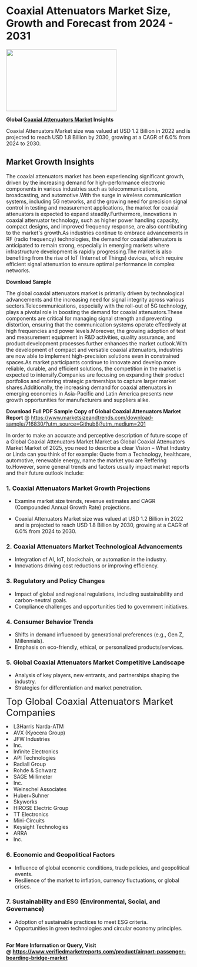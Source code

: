 <H1>Coaxial Attenuators Market Size, Growth and Forecast from 2024 - 2031</H1><img class="aligncenter size-medium wp-image-584254" src="https://thirdeyenews.in/wp-content/uploads/2024/09/Global-Market-Research-300x168.jpeg" alt="" width="300" height="168" /><p><strong>Global&nbsp;<a href="https://www.marketsizeandtrends.com/download-sample/716830/?utm_source=Github8j?utm_medium=201">Coaxial Attenuators Market</a> Insights</strong></p><p>Coaxial Attenuators Market size was valued at USD 1.2 Billion in 2022 and is projected to reach USD 1.8 Billion by 2030, growing at a CAGR of 6.0% from 2024 to 2030.</p><p><h2>Market Growth Insights</h2> <p>The coaxial attenuators market has been experiencing significant growth, driven by the increasing demand for high-performance electronic components in various industries such as telecommunications, broadcasting, and automotive.With the surge in wireless communication systems, including 5G networks, and the growing need for precision signal control in testing and measurement applications, the market for coaxial attenuators is expected to expand steadily.Furthermore, innovations in coaxial attenuator technology, such as higher power handling capacity, compact designs, and improved frequency response, are also contributing to the market's growth.As industries continue to embrace advancements in RF (radio frequency) technologies, the demand for coaxial attenuators is anticipated to remain strong, especially in emerging markets where infrastructure development is rapidly progressing.The market is also benefiting from the rise of IoT (Internet of Things) devices, which require efficient signal attenuation to ensure optimal performance in complex networks.</p> <p><strong>Download Sample</strong></p> <p>The global coaxial attenuators market is primarily driven by technological advancements and the increasing need for signal integrity across various sectors.Telecommunications, especially with the roll-out of 5G technology, plays a pivotal role in boosting the demand for coaxial attenuators.These components are critical for managing signal strength and preventing distortion, ensuring that the communication systems operate effectively at high frequencies and power levels.Moreover, the growing adoption of test and measurement equipment in R&D activities, quality assurance, and product development processes further enhances the market outlook.With the development of compact and versatile coaxial attenuators, industries are now able to implement high-precision solutions even in constrained spaces.As market participants continue to innovate and develop more reliable, durable, and efficient solutions, the competition in the market is expected to intensify.Companies are focusing on expanding their product portfolios and entering strategic partnerships to capture larger market shares.Additionally, the increasing demand for coaxial attenuators in emerging economies in Asia-Pacific and Latin America presents new growth opportunities for manufacturers and suppliers alike.</p> <p><span class=""><strong>Download Full PDF Sample Copy of Global Coaxial Attenuators Market Report</strong> @ <a href="https://www.marketsizeandtrends.com/download-sample/716830/?utm_source=Github8j?utm_medium=201" target="_blank">https://www.marketsizeandtrends.com/download-sample/716830/?utm_source=Github8j?utm_medium=201</a></span></p><p>In order to make an accurate and perceptive description of future scope of a Global&nbsp;Coaxial Attenuators Market Market as Global&nbsp;Coaxial Attenuators Market Market of 2025, you need to describe a clear Vision &ndash; What Industry or Linda can you think of for example: Quote from a Technology, healthcare, automotive, renewable energy, name the market you are Reffering to.However, some general trends and factors usually impact market reports and their future outlook include:</p><h3>1.&nbsp;<strong>Coaxial Attenuators Market Growth Projections</strong></h3><ul><li>Examine market size trends, revenue estimates and CAGR (Compounded Annual Growth Rate) projections.</li><li><p>Coaxial Attenuators Market size was valued at USD 1.2 Billion in 2022 and is projected to reach USD 1.8 Billion by 2030, growing at a CAGR of 6.0% from 2024 to 2030.</p></li></ul><h3>2.&nbsp;<strong>Coaxial Attenuators Market Technological Advancements</strong></h3><ul><li>Integration of AI, IoT, blockchain, or automation in the industry.</li><li>Innovations driving cost reductions or improving efficiency.</li></ul><h3>3.&nbsp;<strong>Regulatory and Policy Changes</strong></h3><ul><li>Impact of global and regional regulations, including sustainability and carbon-neutral goals.</li><li>Compliance challenges and opportunities tied to government initiatives.</li></ul><h3>4.&nbsp;<strong>Consumer Behavior Trends</strong></h3><ul><li>Shifts in demand influenced by generational preferences (e.g., Gen Z, Millennials).</li><li>Emphasis on eco-friendly, ethical, or personalized products/services.</li></ul><h3>5.&nbsp;<strong>Global Coaxial Attenuators Market Competitive Landscape</strong></h3><ul><li>Analysis of key players, new entrants, and partnerships shaping the industry.</li><li>Strategies for differentiation and market penetration.</li></ul><p data-pm-slice="1 1 []"><span style="color: inherit; font-family: inherit; font-size: 25px;">Top Global Coaxial Attenuators Market Companies</span></p><div class="" data-test-id=""><p><li>L3Harris Narda-ATM</li><li> AVX (Kyocera Group)</li><li> JFW Industries</li><li> Inc.</li><li> Infinite Electronics</li><li> API Technologies</li><li> Radiall Group</li><li> Rohde & Schwarz</li><li> SAGE Millimeter</li><li> Inc.</li><li> Weinschel Associates</li><li> Huber+Suhner</li><li> Skyworks</li><li> HIROSE Electric Group</li><li> TT Electronics</li><li> Mini-Circuits</li><li> Keysight Technologies</li><li> ARRA</li><li> Inc.</li></p></div><h3>6.&nbsp;<strong>Economic and Geopolitical Factors</strong></h3><ul><li>Influence of global economic conditions, trade policies, and geopolitical events.</li><li>Resilience of the market to inflation, currency fluctuations, or global crises.</li></ul><h3>7.&nbsp;<strong>Sustainability and ESG (Environmental, Social, and Governance)</strong></h3><ul><li>Adoption of sustainable practices to meet ESG criteria.</li><li>Opportunities in green technologies and circular economy principles.</li></ul><h2><strong style="font-size: 14px;">For More Information or Query, Visit @&nbsp;</strong><a style="background-color: #ffffff; font-size: 14px;" href="https://www.marketsizeandtrends.com/report/coaxial-attenuators-market/" target="_blank">https://www.verifiedmarketreports.com/product/airport-passenger-boarding-bridge-market</a></h2>